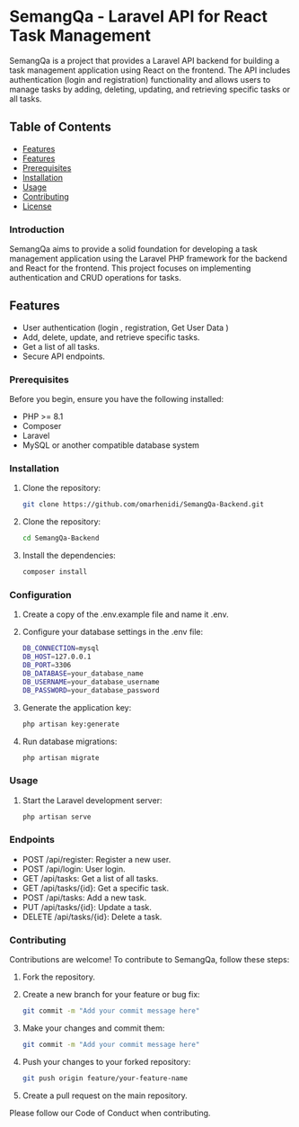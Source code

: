# SemangQa - Laravel API for React Task Management

SemangQa is a project that provides a Laravel API backend for building a task management application using React on the frontend. The API includes authentication (login and registration) functionality and allows users to manage tasks by adding, deleting, updating, and retrieving specific tasks or all tasks.

## Table of Contents

- [Features](#introduction)
- [Features](#features)
- [Prerequisites](#prerequisites)
- [Installation](#installation)
- [Usage](#usage)
- [Contributing](#contributing)
- [License](#license)

### Introduction
SemangQa aims to provide a solid foundation for developing a task management application using the Laravel PHP framework for the backend and React for the frontend. This project focuses on implementing authentication and CRUD operations for tasks.
## Features

- User authentication (login , registration, Get User Data )
- Add, delete, update, and retrieve specific tasks.
- Get a list of all tasks.
- Secure API endpoints.


### Prerequisites

Before you begin, ensure you have the following installed:

- PHP >= 8.1
- Composer
- Laravel
- MySQL or another compatible database system
### Installation

1. Clone the repository:

   ```bash
   git clone https://github.com/omarhenidi/SemangQa-Backend.git

2. Clone the repository:

   ```bash
   cd SemangQa-Backend

3. Install the dependencies:

   ```bash
   composer install
### Configuration

1. Create a copy of the .env.example file and name it .env.

2. Configure your database settings in the .env file:

     ```bash
    DB_CONNECTION=mysql
    DB_HOST=127.0.0.1
    DB_PORT=3306
    DB_DATABASE=your_database_name
    DB_USERNAME=your_database_username
    DB_PASSWORD=your_database_password


3. Generate the application key:

   ```bash
   php artisan key:generate

4. Run database migrations:

   ```bash
   php artisan migrate


### Usage

1. Start the Laravel development server:

    ```bash
    php artisan serve

### Endpoints
- POST /api/register: Register a new user.
- POST /api/login: User login.
- GET /api/tasks: Get a list of all tasks.
- GET /api/tasks/{id}: Get a specific task.
- POST /api/tasks: Add a new task.
- PUT /api/tasks/{id}: Update a task.
- DELETE /api/tasks/{id}: Delete a task.



### Contributing

Contributions are welcome! To contribute to SemangQa, follow these steps:

1. Fork the repository.

2. Create a new branch for your feature or bug fix:
    ```bash
    git commit -m "Add your commit message here"

3. Make your changes and commit them:
    ```bash
    git commit -m "Add your commit message here"

4. Push your changes to your forked repository:
    ```bash
    git push origin feature/your-feature-name

5. Create a pull request on the main repository.

Please follow our Code of Conduct when contributing.







